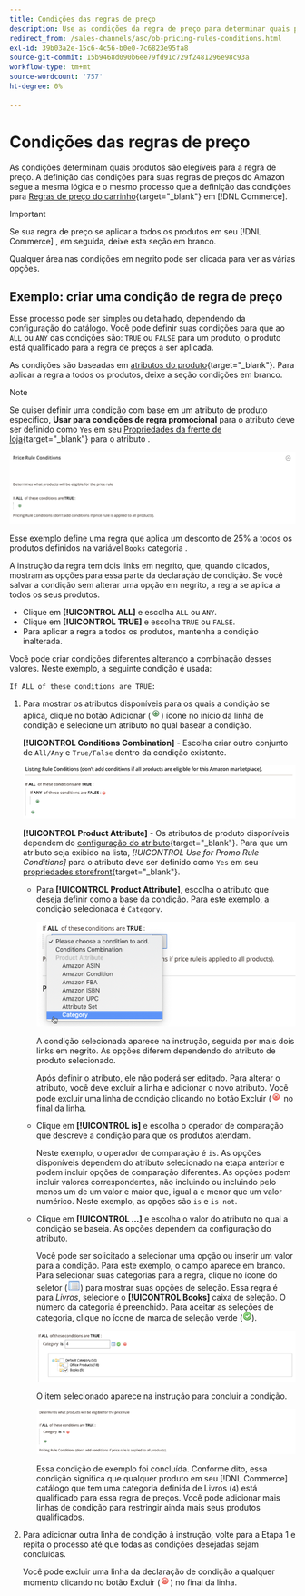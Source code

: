 ```yaml
---
title: Condições das regras de preço
description: Use as condições da regra de preço para determinar quais produtos estão qualificados para a regra de preço de listagem.
redirect_from: /sales-channels/asc/ob-pricing-rules-conditions.html
exl-id: 39b03a2e-15c6-4c56-b0e0-7c6823e95fa8
source-git-commit: 15b9468d090b6ee79fd91c729f2481296e98c93a
workflow-type: tm+mt
source-wordcount: '757'
ht-degree: 0%

---
```


# Condições das regras de preço

As condições determinam quais produtos são elegíveis para a regra de preço. A definição das condições para suas regras de preços do Amazon segue a mesma lógica e o mesmo processo que a definição das condições para [Regras de preço do carrinho](https://docs.magento.com/user-guide/marketing/price-rules-cart.html){target=&quot;_blank&quot;} em [!DNL Commerce].

>[!IMPORTANT]
>
>Se sua regra de preço se aplicar a todos os produtos em seu [!DNL Commerce] , em seguida, deixe esta seção em branco.

Qualquer área nas condições em negrito pode ser clicada para ver as várias opções.

## Exemplo: criar uma condição de regra de preço

Esse processo pode ser simples ou detalhado, dependendo da configuração do catálogo. Você pode definir suas condições para que ao `ALL` ou `ANY` das condições são: `TRUE` ou `FALSE` para um produto, o produto está qualificado para a regra de preços a ser aplicada.

As condições são baseadas em [atributos do produto](https://docs.magento.com/user-guide/catalog/product-attributes.html){target=&quot;_blank&quot;}. Para aplicar a regra a todos os produtos, deixe a seção condições em branco.

>[!NOTE]
>
>Se quiser definir uma condição com base em um atributo de produto específico, **Usar para condições de regra promocional** para o atributo deve ser definido como `Yes` em seu [Propriedades da frente de loja](https://docs.magento.com/user-guide/stores/attribute-product-create.html){target=&quot;_blank&quot;} para o atributo .

![Condição da regra de preço - linha 1](assets/ob-price-rules-condition-1.png)

Esse exemplo define uma regra que aplica um desconto de 25% a todos os produtos definidos na variável `Books` categoria .

A instrução da regra tem dois links em negrito, que, quando clicados, mostram as opções para essa parte da declaração de condição. Se você salvar a condição sem alterar uma opção em negrito, a regra se aplica a todos os seus produtos.

- Clique em **[!UICONTROL ALL]** e escolha `ALL` ou `ANY`.
- Clique em **[!UICONTROL TRUE]** e escolha `TRUE` ou `FALSE`.
- Para aplicar a regra a todos os produtos, mantenha a condição inalterada.

Você pode criar condições diferentes alterando a combinação desses valores. Neste exemplo, a seguinte condição é usada:

`If ALL of these conditions are TRUE:`

1. Para mostrar os atributos disponíveis para os quais a condição se aplica, clique no botão Adicionar (![Ícone Adicionar](assets/btn-add-grn.png)) ícone no início da linha de condição e selecione um atributo no qual basear a condição.

   **[!UICONTROL Conditions Combination]** - Escolha criar outro conjunto de `All/Any` e `True/False` dentro da condição existente.

   ![Combinação de condições de regra de preço](assets/ob-conditions-combinations.png)

   **[!UICONTROL Product Attribute]** - Os atributos de produto disponíveis dependem do [configuração do atributo](https://docs.magento.com/user-guide/stores/attribute-product-create.html){target=&quot;_blank&quot;}. Para que um atributo seja exibido na lista, *[!UICONTROL Use for Promo Rule Conditions]* para o atributo deve ser definido como `Yes` em seu [propriedades storefront](https://docs.magento.com/user-guide/stores/attribute-product-create.html){target=&quot;_blank&quot;}.

   - Para **[!UICONTROL Product Attribute]**, escolha o atributo que deseja definir como a base da condição. Para este exemplo, a condição selecionada é `Category`.

      ![Condição da regra de preço - linha 2, parte 2](assets/ob-price-rule-condition-2.png)

      A condição selecionada aparece na instrução, seguida por mais dois links em negrito. As opções diferem dependendo do atributo de produto selecionado.

      Após definir o atributo, ele não poderá ser editado. Para alterar o atributo, você deve excluir a linha e adicionar o novo atributo. Você pode excluir uma linha de condição clicando no botão Excluir (![Ícone Excluir](assets/btn-del-red.png) no final da linha.

   - Clique em **[!UICONTROL is]** e escolha o operador de comparação que descreve a condição para que os produtos atendam.

      Neste exemplo, o operador de comparação é `is`. As opções disponíveis dependem do atributo selecionado na etapa anterior e podem incluir opções de comparação diferentes. As opções podem incluir valores correspondentes, não incluindo ou incluindo pelo menos um de um valor e maior que, igual a e menor que um valor numérico. Neste exemplo, as opções são `is` e `is not`.

   - Clique em **[!UICONTROL ...]** e escolha o valor do atributo no qual a condição se baseia. As opções dependem da configuração do atributo.

      Você pode ser solicitado a selecionar uma opção ou inserir um valor para a condição. Para este exemplo, o campo aparece em branco. Para selecionar suas categorias para a regra, clique no ícone do seletor (![Ícone Seletor](assets/btn-chooser.png)) para mostrar suas opções de seleção. Essa regra é para _Livros_, selecione o **[!UICONTROL Books]** caixa de seleção. O número da categoria é preenchido. Para aceitar as seleções de categoria, clique no ícone de marca de seleção verde (![Ícone de marca de verificação](assets/btn-check-mark-green.png)).

      ![Condição da regra de preço - linha 2, parte 3](assets/ob-price-rule-condition-3.png)

      O item selecionado aparece na instrução para concluir a condição.

      ![Condição da regra de preço - linha 2, parte 4](assets/ob-price-rule-condition-4.png)

      Essa condição de exemplo foi concluída. Conforme dito, essa condição significa que qualquer produto em seu [!DNL Commerce] catálogo que tem uma categoria definida de Livros (`4`) está qualificado para essa regra de preços. Você pode adicionar mais linhas de condição para restringir ainda mais seus produtos qualificados.

1. Para adicionar outra linha de condição à instrução, volte para a Etapa 1 e repita o processo até que todas as condições desejadas sejam concluídas.

   Você pode excluir uma linha da declaração de condição a qualquer momento clicando no botão Excluir (![Ícone Excluir](assets/btn-del-red.png)) no final da linha.
